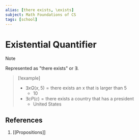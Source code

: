 ```yaml
---
alias: [there exists, \exists]
subject: Math Foundations of CS
tags: [school]
---
```

# Existential Quantifier

> [!note]
> Represented as "there exists" or $\exists$.

> [!example] 
> - $\exists x Q(x,5) = \text{there exists an x that is larger than 5}$
> 	- 10
> - $\exists c P(c) = \text{there exists a country that has a president}$
> 	- United States

## References
1. [[Propositions]]